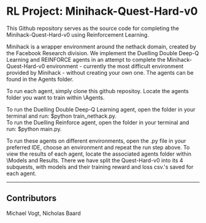 # RL Project: Minihack-Quest-Hard-v0
 This Github repository serves as the source code for completing the Minihack-Quest-Hard-v0 using Reinforcement Learning.
 
 Minihack is a wrapper environment around the nethack domain, created by the Facebook Research division. We implement the Duelling Double Deep-Q Learning and REINFORCE agents in an attempt to complete the Minihack-Quest-Hard-v0 environment - currently the most difficult environment provided by Minihack - without creating your own one. The agents can be found in the Agents folder.
 
 To run each agent, simply clone this github repositoy. Locate the agents folder you want to train within \Agents. 
 
 To run the Duelling Double Deep-Q Learning agent, open the folder in your terminal and run: $python train_nethack.py.<br />
 To run the Duelling Reinforce agent, open the folder in your terminal and run: $python main.py.
 
 To run these agents on different environments, open the .py file in your preferred IDE, choose an environment and repeat the run step above.
 To view the results of each agent, locate the associated agents folder within \Models and Results. There we have split the Quest-Hard-v0 into its 4 subquests, with models and their training reward and loss csv.'s saved for each agent.
 
 ---
 
 ## Contributors
 
 Michael Vogt,
 Nicholas Baard
